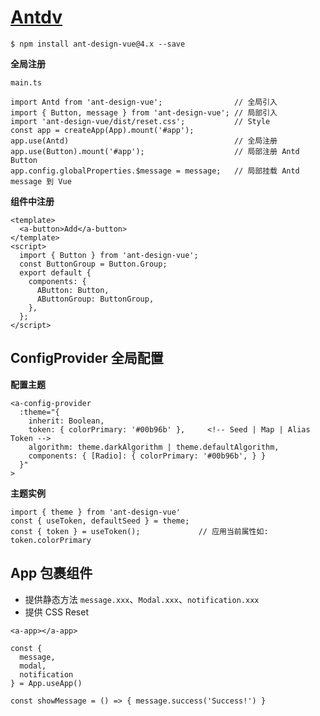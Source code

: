 # [Antdv](https://www.antdv.com/docs/vue/introduce-cn)

    $ npm install ant-design-vue@4.x --save

**全局注册**

`main.ts`

```tsx
import Antd from 'ant-design-vue';                // 全局引入
import { Button, message } from 'ant-design-vue'; // 局部引入
import 'ant-design-vue/dist/reset.css';           // Style
const app = createApp(App).mount('#app');
app.use(Antd)                                     // 全局注册
app.use(Button).mount('#app');                    // 局部注册 Antd Button
app.config.globalProperties.$message = message;   // 局部挂载 Antd message 到 Vue
```

**组件中注册**

```
<template>
  <a-button>Add</a-button>
</template>
<script>
  import { Button } from 'ant-design-vue';
  const ButtonGroup = Button.Group;
  export default {
    components: {
      AButton: Button,
      AButtonGroup: ButtonGroup,
    },
  };
</script>
```

## ConfigProvider 全局配置

**配置主题**

```
<a-config-provider
  :theme="{ 
    inherit: Boolean,    
    token: { colorPrimary: '#00b96b' },     <!-- Seed | Map | Alias Token -->
    algorithm: theme.darkAlgorithm | theme.defaultAlgorithm,
    components: { [Radio]: { colorPrimary: '#00b96b', } }
  }"
>
```

**主题实例**

```
import { theme } from 'ant-design-vue'
const { useToken, defaultSeed } = theme;
const { token } = useToken();             // 应用当前属性如: token.colorPrimary
```

## App 包裹组件

- 提供静态方法 `message.xxx`、`Modal.xxx`、`notification.xxx`
- 提供 CSS Reset

```
<a-app></a-app>

const { 
  message, 
  modal, 
  notification 
} = App.useApp()

const showMessage = () => { message.success('Success!') }
```